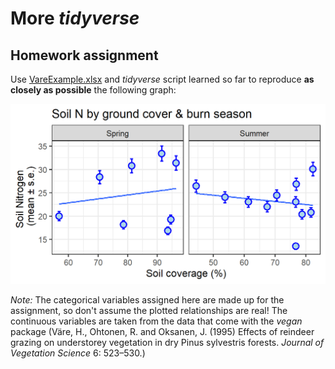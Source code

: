 # More *tidyverse* 

## Homework assignment 

Use [VareExample.xlsx](https://github.com/devanmcg/IntroRangeR/blob/master/data/VareExample.xlsx) and *tidyverse* script learned so far to reproduce **as closely as possible** the following graph:

![alt text](https://github.com/devanmcg/IntroRangeR/blob/master/06_MoreTidyverse/AssignmentGraph-1.png)

*Note:* The categorical variables assigned here are made up for the assignment, so don't assume the plotted relationships are real!
The continuous variables are taken from the data that come with the *vegan* package (Väre, H., Ohtonen, R. and Oksanen, J. (1995) Effects of reindeer grazing on understorey vegetation in dry Pinus sylvestris forests. *Journal of Vegetation Science* 6: 523–530.)

